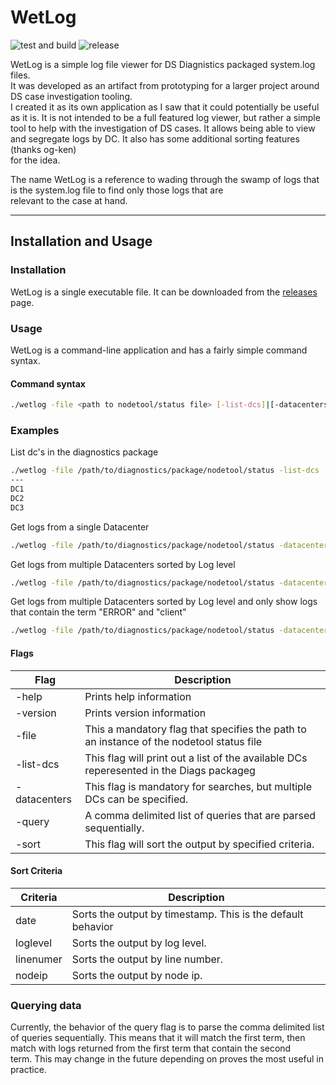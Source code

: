 # WetLog
![test and build](https://github.com/kenjords/wetlog/.github/workflows/test_and_build.yml/badge.svg) 
![release](https://github.com/kenjords/wetlog/.github/workflows/release_build.yml/badge.svg)

WetLog is a simple log file viewer for DS Diagnistics packaged system.log files.  
It was developed as an artifact from prototyping for a larger project around DS case investigation tooling.  
I created it as its own application as I saw that it could potentially be useful as it is.
It is not intended to be a full featured log viewer, but rather a simple tool to help with the investigation of DS cases.
It allows being able to view and segregate logs by DC. It also has some additional sorting features (thanks og-ken)  
for the idea. 

The name WetLog is a reference to wading through the swamp of logs that is the system.log file to find only those logs that are   
relevant to the case at hand.

--- 

## Installation and Usage

### Installation

WetLog is a single executable file. It can be downloaded from the [releases]() page. 


### Usage

WetLog is a command-line application and has a fairly simple command syntax. 

#### Command syntax

```bash
./wetlog -file <path to nodetool/status file> [-list-dcs]|[-datacenters <dcname1,dcname2>] [-query <"query term 1", "query term 2">] [-sort <sort criteria> ] path_to_diagnostics_package   
```

### Examples

List dc's in the diagnostics package
```bash
./wetlog -file /path/to/diagnostics/package/nodetool/status -list-dcs ./
---
DC1
DC2
DC3
```
Get logs from a single Datacenter
```bash
./wetlog -file /path/to/diagnostics/package/nodetool/status -datacenters DC1  prod_dc_information/
```
Get logs from multiple Datacenters sorted by Log level
```bash
./wetlog -file /path/to/diagnostics/package/nodetool/status -datacenters DC1,DC2 -sort LogLevel prod_dc_information/
```
Get logs from multiple Datacenters sorted by Log level and only show logs that contain the term "ERROR" and "client"
```bash
./wetlog -file /path/to/diagnostics/package/nodetool/status -datacenters DC1,DC2 -sort LogLevel -query "ERROR","client" prod_dc_information/
```

#### Flags

| Flag      | Description                                                                              |
|-----------|------------------------------------------------------------------------------------------|
| -help     | Prints help information                                                                  |
| -version  | Prints version information                                                               |
| -file | This a mandatory flag that specifies the path to an instance of the nodetool status file |
| -list-dcs | This flag will print out a list of the available DCs reperesented in the Diags packageg  |
| -datacenters | This flag is mandatory for searches, but multiple DCs can be specified.                  |
| -query | A comma delimited list of queries that are parsed sequentially.  |
| -sort | This flag will sort the output by specified criteria. |

#### Sort Criteria

| Criteria  | Description                                                    |
|-----------|----------------------------------------------------------------|
| date      | Sorts the output by timestamp. This is the default behavior    |
| loglevel  | Sorts the output by log level.                                 |
| linenumer | Sorts the output by line number.                               |
| nodeip | Sorts the output by node ip.                                   |

### Querying data

Currently, the behavior of the query flag is to parse the comma delimited list of queries sequentially.
This means that it will match the first term, then match with logs returned from the first term that contain the second  
term. 
This may change in the future depending on proves the most useful in practice. 
